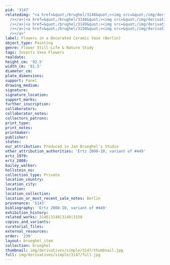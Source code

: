 ```yaml
---
pid: '3147'
relatedimg: "<a href=&quot;/brughel/3146&quot;><img src=&quot;/img/derivatives/simple/3146/thumbnail.jpg&quot;
  /></a>|<a href=&quot;/brughel/3148&quot;><img src=&quot;/img/derivatives/simple/3148/thumbnail.jpg&quot;
  /></a>|<a href=&quot;/brughel/3149&quot;><img src=&quot;/img/derivatives/simple/3149/thumbnail.jpg&quot;
  /></a>|<a href=&quot;/brughel/3150&quot;><img src=&quot;/img/derivatives/simple/3150/thumbnail.jpg&quot;
  /></a>"
label: Flowers in a Decorated Ceramic Vase (Berlin)
object_type: Painting
genre: Flower Still-Life & Nature Study
tags: Insects Vase Flowers
realdate: 
height_cm: '92.5'
width_cm: '81.5'
diameter_cm: 
plate_dimensions: 
support: Panel
drawing_medium: 
signature: 
signature_location: 
support_marks: 
further_inscription: 
collaborators: 
collaborator_notes: 
collectors_patrons: 
print_type: 
print_notes: 
printmaker: 
publisher: 
states: 
our_attribution: Produced in Jan Brueghel's Studio
other_attribution_authorities: 'Ertz 2008-10, variant of #449'
ertz_1979: 
ertz_2008: 
bailey_walker: 
hollstein_no: 
collection_type: Private
location_country: 
location_city: 
location: 
location_collection: 
location_or_most_recent_sale_notes: Berlin
provenance: '5143'
bibliography: 'Ertz 2008-10, variant of #449'
exhibition_history: 
related_works: 3146|3148|3149|3150
copies_and_variants: 
curatorial_files: 
external_resources: 
order: '239'
layout: brueghel_item
collection: brueghel
thumbnail: img/derivatives/simple/3147/thumbnail.jpg
full: img/derivatives/simple/3147/full.jpg
---
```

